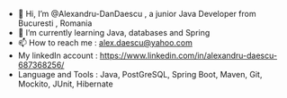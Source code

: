- 👋 Hi, I’m @Alexandru-DanDaescu , a junior Java Developer from Bucuresti , Romania
- 🌱  I’m currently learning Java, databases and Spring
- 📫 How to reach me : alex.daescu@yahoo.com
- My linkedIn account : https://www.linkedin.com/in/alexandru-daescu-687368256/
- Language and Tools : Java, PostGreSQL, Spring Boot, Maven, Git, Mockito, JUnit, Hibernate


<!---
Alexandru-DanDaescu/Alexandru-DanDaescu is a ✨ special ✨ repository because its `README.md` (this file) appears on your GitHub profile.
You can click the Preview link to take a look at your changes.
--->
